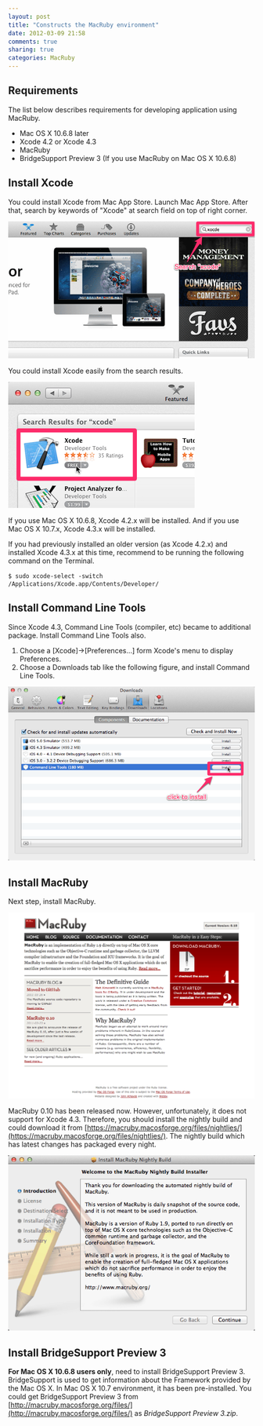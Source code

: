 ```yaml
---
layout: post
title: "Constructs the MacRuby environment"
date: 2012-03-09 21:58
comments: true
sharing: true
categories: MacRuby
---
```


## Requirements

The list below describes requirements for developing application using MacRuby.

- Mac OS X 10.6.8 later
- Xcode 4.2 or Xcode 4.3
- MacRuby
- BridgeSupport Preview 3 (If you use MacRuby on Mac OS X 10.6.8)

## Install Xcode
You could install Xcode from Mac App Store. Launch Mac App Store. After that, search by keywords of "Xcode" at search field on top of right corner.

![image](/images/en/intro-install/search_xcode.png)

You could install Xcode easily from the search results.

![image](/images/en/intro-install/xcode.png)

If you use Mac OS X 10.6.8, Xcode 4.2.x will be installed. And if you use Mac OS X 10.7.x, Xcode 4.3.x will be installed.

<div class="note">
<p>
If you had previously installed an older version (as Xcode 4.2.x) and installed Xcode 4.3.x at this time,
recommend to be running the following command on the Terminal.
</p>

```
$ sudo xcode-select -switch /Applications/Xcode.app/Contents/Developer/
```
</div>


## Install Command Line Tools
Since Xcode 4.3, Command Line Tools (compiler, etc) became to additional package. Install Command Line Tools also.

1. Choose a [Xcode]->[Preferences...] form Xcode's menu to display Preferences.
2. Choose a Downloads tab like the following figure, and install Command Line Tools.

![image](/images/en/intro-install/command_line_tools.png)


## Install MacRuby
Next step, install MacRuby.

![image](/images/en/intro-install/macruby_org.png)

MacRuby 0.10 has been released now. However, unfortunately, it does not support for Xcode 4.3. Therefore, you should install the nightly build and could download it from [https://macruby.macosforge.org/files/nightlies/](https://macruby.macosforge.org/files/nightlies/). The nightly build which has latest changes has packaged every night.

![image](/images/en/intro-install/nightly_build.png)


## Install BridgeSupport Preview 3
**For Mac OS X 10.6.8 users only**, need to install BridgeSupport Preview 3. BridgeSupport is used to get information about the Framework provided by the Mac OS X. In Mac OS X 10.7 environment, it has been pre-installed. You could get BridgeSupport Preview 3 from [http://macruby.macosforge.org/files/](http://macruby.macosforge.org/files/) as *BridgeSupport Preview 3.zip*.
